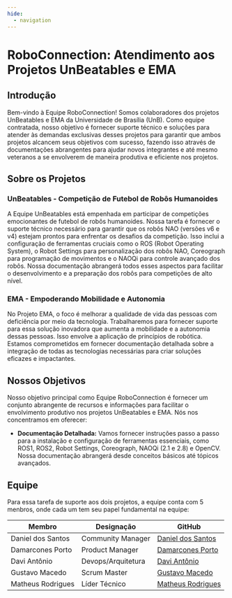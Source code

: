 ```yaml
---
hide:
  - navigation
---
```


# RoboConnection: Atendimento aos Projetos UnBeatables e EMA

## Introdução

Bem-vindo à Equipe RoboConnection! Somos colaboradores dos projetos UnBeatables e EMA da Universidade de Brasília (UnB). Como equipe contratada, nosso objetivo é fornecer suporte técnico e soluções para atender às demandas exclusivas desses projetos para garantir que ambos projetos alcancem seus objetivos com sucesso, fazendo isso através de documentações abrangentes para ajudar novos integrantes e até mesmo veteranos a se envolverem de maneira produtiva e eficiente nos projetos.

## Sobre os Projetos

### UnBeatables - Competição de Futebol de Robôs Humanoides

A Equipe UnBeatables está empenhada em participar de competições emocionantes de futebol de robôs humanoides. Nossa tarefa é fornecer o suporte técnico necessário para garantir que os robôs NAO (versões v6 e v4) estejam prontos para enfrentar os desafios da competição. Isso inclui a configuração de ferramentas cruciais como o ROS (Robot Operating System), o Robot Settings para personalização dos robôs NAO, Coreograph para programação de movimentos e o NAOQi para controle avançado dos robôs. Nossa documentação abrangerá todos esses aspectos para facilitar o desenvolvimento e a preparação dos robôs para competições de alto nível.

### EMA - Empoderando Mobilidade e Autonomia

No Projeto EMA, o foco é melhorar a qualidade de vida das pessoas com deficiência por meio da tecnologia. Trabalharemos para fornecer suporte para essa solução inovadora que aumenta a mobilidade e a autonomia dessas pessoas. Isso envolve a aplicação de princípios de robótica. Estamos comprometidos em fornecer documentação detalhada sobre a integração de todas as tecnologias necessárias para criar soluções eficazes e impactantes.

## Nossos Objetivos

Nosso objetivo principal como Equipe RoboConnection é fornecer um conjunto abrangente de recursos e informações para facilitar o envolvimento produtivo nos projetos UnBeatables e EMA. Nós nos concentramos em oferecer:

- **Documentação Detalhada:** Vamos fornecer instruções passo a passo para a instalação e configuração de ferramentas essenciais, como ROS1, ROS2, Robot Settings, Coreograph, NAOQi (2.1 e 2.8) e OpenCV. Nossa documentação abrangerá desde conceitos básicos até tópicos avançados.

## Equipe

Para essa tarefa de suporte aos dois projetos, a equipe conta com 5 menbros, onde cada um tem seu papel fundamental na equipe:

<center>

| Membro | Designação | GitHub |
|--------|------------|--------|
| Daniel dos Santos | Community Manager | [Daniel dos Santos](https://github.com/daniel-de-sousa) |
| Damarcones Porto | Product Manager | [Damarcones Porto](https://github.com/damarcones) |
| Davi Antônio | Devops/Arquitetura | [Davi Antônio](https://github.com/DaviAntonio) |
| Gustavo Macedo | Scrum Master | [Gustavo Macedo](https://github.com/Gustavo-Macedo1) |
| Matheus Rodrigues | Líder Técnico | [Matheus Rodrigues](https://github.com/mrodrigues14) |

</center>